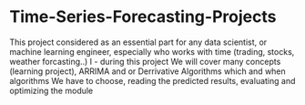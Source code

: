 # Time-Series-Forecasting-Projects
This project considered as an essential part for any data scientist, or machine learning engineer, especially who works with time (trading, stocks, weather forcasting..)
I - during this project We will cover many concepts (learning project), ARRIMA and or Derrivative Algorithms which and when algorithms We have to choose, reading the predicted results, evaluating and optimizing the module  
